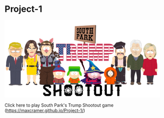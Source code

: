 # Project-1
![banner](.//images/banner.png)

Click here to play South Park's Trump Shootout game (https://maxcramer.github.io/Project-1/)
